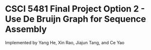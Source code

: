 # CSCI 5481 Final Project Option 2 - Use De Bruijn Graph for Sequence Assembly 

Implemented by Yang He, Xin Rao, Jiajun Tang, and Ce Yao
